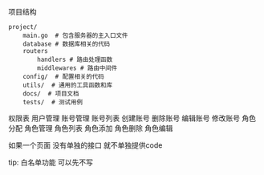
项目结构
```
project/
    main.go  # 包含服务器的主入口文件
    database # 数据库相关的代码
    routers
        handlers # 路由处理函数
        middlewares # 路由中间件
    config/  # 配置相关的代码
    utils/  # 通用的工具函数和库
    docs/  # 项目文档
    tests/  # 测试用例
```





权限表
用户管理
    账号管理 账号列表 创建账号 删除账号 编辑账号 修改账号 角色分配
    角色管理 角色列表 角色添加 角色删除 角色编辑

如果一个页面 没有单独的接口 就不单独提供code

tip: 白名单功能 可以先不写